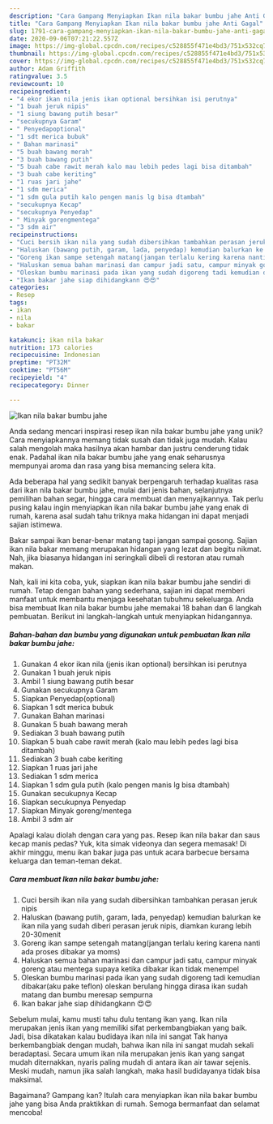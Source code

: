 ```yaml
---
description: "Cara Gampang Menyiapkan Ikan nila bakar bumbu jahe Anti Gagal"
title: "Cara Gampang Menyiapkan Ikan nila bakar bumbu jahe Anti Gagal"
slug: 1791-cara-gampang-menyiapkan-ikan-nila-bakar-bumbu-jahe-anti-gagal
date: 2020-09-06T07:21:22.557Z
image: https://img-global.cpcdn.com/recipes/c528855f471e4bd3/751x532cq70/ikan-nila-bakar-bumbu-jahe-foto-resep-utama.jpg
thumbnail: https://img-global.cpcdn.com/recipes/c528855f471e4bd3/751x532cq70/ikan-nila-bakar-bumbu-jahe-foto-resep-utama.jpg
cover: https://img-global.cpcdn.com/recipes/c528855f471e4bd3/751x532cq70/ikan-nila-bakar-bumbu-jahe-foto-resep-utama.jpg
author: Adam Griffith
ratingvalue: 3.5
reviewcount: 10
recipeingredient:
- "4 ekor ikan nila jenis ikan optional bersihkan isi perutnya"
- "1 buah jeruk nipis"
- "1 siung bawang putih besar"
- "secukupnya Garam"
- " Penyedapoptional"
- "1 sdt merica bubuk"
- " Bahan marinasi"
- "5 buah bawang merah"
- "3 buah bawang putih"
- "5 buah cabe rawit merah kalo mau lebih pedes lagi bisa ditambah"
- "3 buah cabe keriting"
- "1 ruas jari jahe"
- "1 sdm merica"
- "1 sdm gula putih kalo pengen manis lg bisa dtambah"
- "secukupnya Kecap"
- "secukupnya Penyedap"
- " Minyak gorengmentega"
- "3 sdm air"
recipeinstructions:
- "Cuci bersih ikan nila yang sudah dibersihkan tambahkan perasan jeruk nipis"
- "Haluskan (bawang putih, garam, lada, penyedap) kemudian balurkan ke ikan nila yang sudah diberi perasan jeruk nipis, diamkan kurang lebih 20-30menit"
- "Goreng ikan sampe setengah matang(jangan terlalu kering karena nanti ada proses dibakar ya moms)"
- "Haluskan semua bahan marinasi dan campur jadi satu, campur minyak goreng atau mentega supaya ketika dibakar ikan tidak menempel"
- "Oleskan bumbu marinasi pada ikan yang sudah digoreng tadi kemudian dibakar(aku pake teflon) oleskan berulang hingga dirasa ikan sudah matang dan bumbu meresap sempurna"
- "Ikan bakar jahe siap dihidangkann 😍😍"
categories:
- Resep
tags:
- ikan
- nila
- bakar

katakunci: ikan nila bakar 
nutrition: 173 calories
recipecuisine: Indonesian
preptime: "PT32M"
cooktime: "PT56M"
recipeyield: "4"
recipecategory: Dinner

---
```



![Ikan nila bakar bumbu jahe](https://img-global.cpcdn.com/recipes/c528855f471e4bd3/751x532cq70/ikan-nila-bakar-bumbu-jahe-foto-resep-utama.jpg)

Anda sedang mencari inspirasi resep ikan nila bakar bumbu jahe yang unik? Cara menyiapkannya memang tidak susah dan tidak juga mudah. Kalau salah mengolah maka hasilnya akan hambar dan justru cenderung tidak enak. Padahal ikan nila bakar bumbu jahe yang enak seharusnya mempunyai aroma dan rasa yang bisa memancing selera kita.

Ada beberapa hal yang sedikit banyak berpengaruh terhadap kualitas rasa dari ikan nila bakar bumbu jahe, mulai dari jenis bahan, selanjutnya pemilihan bahan segar, hingga cara membuat dan menyajikannya. Tak perlu pusing kalau ingin menyiapkan ikan nila bakar bumbu jahe yang enak di rumah, karena asal sudah tahu triknya maka hidangan ini dapat menjadi sajian istimewa.

Bakar sampai ikan benar-benar matang tapi jangan sampai gosong. Sajian ikan nila bakar memang merupakan hidangan yang lezat dan begitu nikmat. Nah, jika biasanya hidangan ini seringkali dibeli di restoran atau rumah makan.


Nah, kali ini kita coba, yuk, siapkan ikan nila bakar bumbu jahe sendiri di rumah. Tetap dengan bahan yang sederhana, sajian ini dapat memberi manfaat untuk membantu menjaga kesehatan tubuhmu sekeluarga. Anda bisa membuat Ikan nila bakar bumbu jahe memakai 18 bahan dan 6 langkah pembuatan. Berikut ini langkah-langkah untuk menyiapkan hidangannya.

<!--inarticleads1-->

##### Bahan-bahan dan bumbu yang digunakan untuk pembuatan Ikan nila bakar bumbu jahe:

1. Gunakan 4 ekor ikan nila (jenis ikan optional) bersihkan isi perutnya
1. Gunakan 1 buah jeruk nipis
1. Ambil 1 siung bawang putih besar
1. Gunakan secukupnya Garam
1. Siapkan  Penyedap(optional)
1. Siapkan 1 sdt merica bubuk
1. Gunakan  Bahan marinasi
1. Gunakan 5 buah bawang merah
1. Sediakan 3 buah bawang putih
1. Siapkan 5 buah cabe rawit merah (kalo mau lebih pedes lagi bisa ditambah)
1. Sediakan 3 buah cabe keriting
1. Siapkan 1 ruas jari jahe
1. Sediakan 1 sdm merica
1. Siapkan 1 sdm gula putih (kalo pengen manis lg bisa dtambah)
1. Gunakan secukupnya Kecap
1. Siapkan secukupnya Penyedap
1. Siapkan  Minyak goreng/mentega
1. Ambil 3 sdm air


Apalagi kalau diolah dengan cara yang pas. Resep ikan nila bakar dan saus kecap manis pedas? Yuk, kita simak videonya dan segera memasak! Di akhir minggu, menu ikan bakar juga pas untuk acara barbecue bersama keluarga dan teman-teman dekat. 

<!--inarticleads2-->

##### Cara membuat Ikan nila bakar bumbu jahe:

1. Cuci bersih ikan nila yang sudah dibersihkan tambahkan perasan jeruk nipis
1. Haluskan (bawang putih, garam, lada, penyedap) kemudian balurkan ke ikan nila yang sudah diberi perasan jeruk nipis, diamkan kurang lebih 20-30menit
1. Goreng ikan sampe setengah matang(jangan terlalu kering karena nanti ada proses dibakar ya moms)
1. Haluskan semua bahan marinasi dan campur jadi satu, campur minyak goreng atau mentega supaya ketika dibakar ikan tidak menempel
1. Oleskan bumbu marinasi pada ikan yang sudah digoreng tadi kemudian dibakar(aku pake teflon) oleskan berulang hingga dirasa ikan sudah matang dan bumbu meresap sempurna
1. Ikan bakar jahe siap dihidangkann 😍😍


Sebelum mulai, kamu musti tahu dulu tentang ikan yang. Ikan nila merupakan jenis ikan yang memiliki sifat perkembangbiakan yang baik. Jadi, bisa dikatakan kalau budidaya ikan nila ini sangat Tak hanya berkembangbiak dengan mudah, bahwa ikan nila ini sangat mudah sekali beradaptasi. Secara umum ikan nila merupakan jenis ikan yang sangat mudah diternakkan, nyaris paling mudah di antara ikan air tawar sejenis. Meski mudah, namun jika salah langkah, maka hasil budidayanya tidak bisa maksimal. 

Bagaimana? Gampang kan? Itulah cara menyiapkan ikan nila bakar bumbu jahe yang bisa Anda praktikkan di rumah. Semoga bermanfaat dan selamat mencoba!
